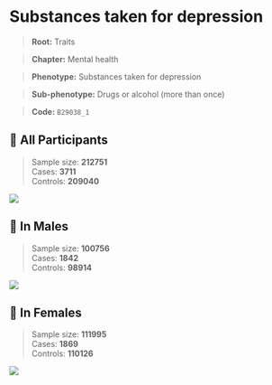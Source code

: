 # Substances taken for depression
> **Root:** Traits  

> **Chapter:** Mental health  

> **Phenotype:** Substances taken for depression  

> **Sub-phenotype:** Drugs or alcohol (more than once)  

> **Code:** `B29038_1`

## 🧪 All Participants  
> Sample size: **212751**  
> Cases: **3711**  
> Controls: **209040**
<img src="/Traits/Figures/ALL/B29038_1.png"/>
<CsvTable src="/Traits_Data/ALL/LG_B29038_1.csv" label="🔍 View full results" />

## 👨 In Males  
> Sample size: **100756**  
> Cases: **1842**  
> Controls: **98914**
<img src="/Traits/Figures/Male/B29038_1.png"/>
<CsvTable src="/Traits_Data/Male/LG_B29038_1.csv" label="🔍 View full results" />

## 👩 In Females  
> Sample size: **111995**  
> Cases: **1869**  
> Controls: **110126**
<img src="/Traits/Figures/Female/B29038_1.png"/>
<CsvTable src="/Traits_Data/Female/LG_B29038_1.csv" label="🔍 View full results" />
